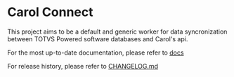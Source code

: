 # Carol Connect
This project aims to be a default and generic worker for data syncronization between TOTVS Powered software databases and Carol's api.

For the most up-to-date documentation, please refer to [docs](https://docs.carol.ai/docs/carol-connect-2c)

For release history, please refer to [CHANGELOG.md](CHANGELOG.md)

